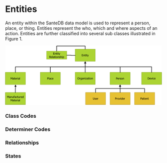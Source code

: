 # Entities

An entity within the SanteDB data model is used to represent a person, place, or thing. Entities represent the who, which and where aspects of an action. Entities are further classified into several sub classes illustrated in Figure 1.

![Figure 1 - Entity Classes](../../../../../.gitbook/assets/image%20%28124%29.png)

### Class Codes



### Determiner Codes



### Relationships

### States



